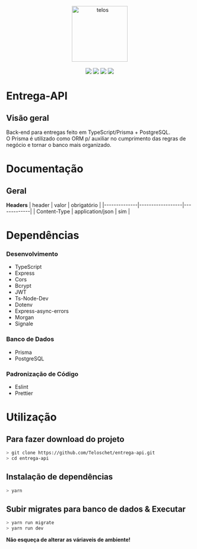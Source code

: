 <p align="center">
<img align="center" src="https://i.imgur.com/D6N2baN.png" width="150" height="150" alt="telos"><br><br>
<img src="https://travis-ci.org/laravel/framework.svg">
<img src="https://img.shields.io/packagist/dt/Teloschet/entrega-api">
<img src="https://img.shields.io/packagist/v/Teloschet/entrega-api">
<img src="https://img.shields.io/packagist/l/Teloschet/entrega-api">
</p>

# Entrega-API
## Visão geral

Back-end para entregas feito em TypeScript/Prisma + PostgreSQL.
<br>
O Prisma é utilizado como ORM p/ auxiliar no cumprimento das regras de negócio e tornar o banco mais organizado.

# Documentação
## Geral
**Headers**
| header       | valor            | obrigatório |
|--------------|------------------|-------------|
| Content-Type | application/json | sim         |

# Dependências
### Desenvolvimento
* TypeScript
* Express
* Cors
* Bcrypt
* JWT
* Ts-Node-Dev
* Dotenv
* Express-async-errors
* Morgan
* Signale

### Banco de Dados
* Prisma
* PostgreSQL

### Padronização de Código
* Eslint
* Prettier

# Utilização
## Para fazer download do projeto
~~~bash
> git clone https://github.com/Teloschet/entrega-api.git
> cd entrega-api
~~~

## Instalação de dependências
~~~bash
> yarn
~~~

## Subir migrates para banco de dados & Executar
~~~bash
> yarn run migrate
> yarn run dev
~~~

**Não esqueça de alterar as váriaveis de ambiente!**
